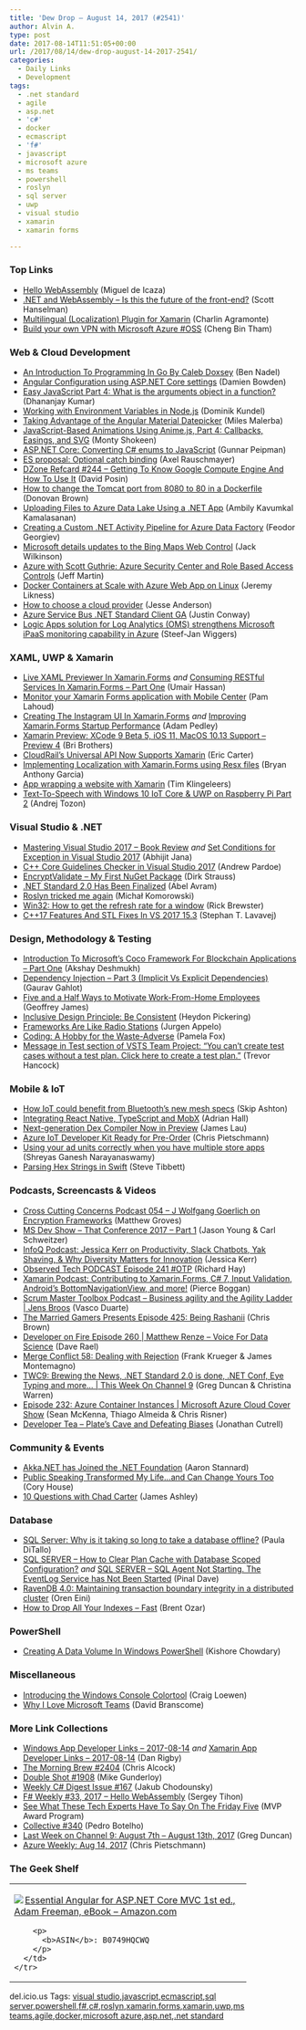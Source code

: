 ```yaml
---
title: 'Dew Drop – August 14, 2017 (#2541)'
author: Alvin A.
type: post
date: 2017-08-14T11:51:05+00:00
url: /2017/08/14/dew-drop-august-14-2017-2541/
categories:
  - Daily Links
  - Development
tags:
  - .net standard
  - agile
  - asp.net
  - 'c#'
  - docker
  - ecmascript
  - 'f#'
  - javascript
  - microsoft azure
  - ms teams
  - powershell
  - roslyn
  - sql server
  - uwp
  - visual studio
  - xamarin
  - xamarin forms

---
```

### <a name="top"></a>Top Links

  * <a href="http://www.mono-project.com/news/2017/08/09/hello-webassembly/" target="_blank">Hello WebAssembly</a> (Miguel de Icaza)
  * <a href="http://feeds.hanselman.com/~/431242948/0/scotthanselman~NET-and-WebAssembly-Is-this-the-future-of-the-frontend.aspx" target="_blank">.NET and WebAssembly &#8211; Is this the future of the front-end?</a> (Scott Hanselman)
  * <a href="https://xamgirl.com/multilingual-localization-plugin-for-xamarin/" target="_blank">Multilingual (Localization) Plugin for Xamarin</a> (Charlin Agramonte)
  * <a href="https://blogs.msdn.microsoft.com/cbtham/2017/03/07/diy-build-your-own-vpn-with-microsoft-azure-oss/" target="_blank">Build your own VPN with Microsoft Azure #OSS</a> (Cheng Bin Tham)



### <a name="web"></a>Web & Cloud Development

  * <a href="https://www.bennadel.com/blog/3317-an-introduction-to-programming-in-go-by-caleb-doxsey.htm" target="_blank">An Introduction To Programming In Go By Caleb Doxsey</a> (Ben Nadel)
  * <a href="https://damienbod.com/2017/08/13/angular-configuration-using-asp-net-core-settings/" target="_blank">Angular Configuration using ASP.NET Core settings</a> (Damien Bowden)
  * <a href="https://www.infragistics.com:443/community/blogs/infragistics/archive/2017/08/14/easy-javascript-part-4-what-is-the-arguments-object-in-a-function.aspx" target="_blank">Easy JavaScript Part 4: What is the arguments object in a function?</a> (Dhananjay Kumar)
  * <a href="https://twilioinc.wpengine.com/2017/08/working-with-environment-variables-in-node-js.html" target="_blank">Working with Environment Variables in Node.js</a> (Dominik Kundel)
  * <a href="https://blog.angular.io/taking-advantage-of-the-angular-material-datepicker-237e80fa14b3?source=rss----447683c3d9a3---4" target="_blank">Taking Advantage of the Angular Material Datepicker</a> (Miles Malerba)
  * <a href="https://code.tutsplus.com/tutorials/javascript-based-animations-using-animejs-callbacks-easings-and-svg--cms-28947" target="_blank">JavaScript-Based Animations Using Anime.js, Part 4: Callbacks, Easings, and SVG</a> (Monty Shokeen)
  * <a href="http://feedproxy.google.com/~r/gunnarpeipman/~3/_rBqBizg-y8/" target="_blank">ASP.NET Core: Converting C# enums to JavaScript</a> (Gunnar Peipman)
  * <a href="http://feedproxy.google.com/~r/2ality/~3/JKfLa7fiC-w/optional-catch-binding.html" target="_blank">ES proposal: Optional catch binding</a> (Axel Rauschmayer)
  * <a href="https://dzone.com/refcardz/getting-to-know-google-compute-engine-and-how-to-u" target="_blank">DZone Refcard #244 &#8211; Getting To Know Google Compute Engine And How To Use It</a> (David Posin)
  * <a href="http://www.donovanbrown.com/post/How-to-change-the-Tomcat-port-from-8080-to-80-in-a-Dockerfile" target="_blank">How to change the Tomcat port from 8080 to 80 in a Dockerfile</a> (Donovan Brown)
  * <a href="https://www.red-gate.com/simple-talk/cloud/cloud-development/uploading-files-azure-data-lake-using-net-app/" target="_blank">Uploading Files to Azure Data Lake Using a .NET App</a> (Ambily Kavumkal Kamalasanan)
  * <a href="https://www.red-gate.com/simple-talk/cloud/cloud-development/creating-custom-net-activity-pipeline-azure-data-factory/" target="_blank">Creating a Custom .NET Activity Pipeline for Azure Data Factory</a> (Feodor Georgiev)
  * <a href="http://feedproxy.google.com/~r/winbetadotorg/~3/pfEgfTHxNIg/microsoft-details-updates-to-the-bing-maps-web-control" target="_blank">Microsoft details updates to the Bing Maps Web Control</a> (Jack Wilkinson)
  * <a href="http://www.infoq.com/news/2017/08/azure-security-rbc?utm_campaign=infoq_content&utm_source=infoq&utm_medium=feed&utm_term=global" target="_blank">Azure with Scott Guthrie: Azure Security Center and Role Based Access Controls</a> (Jeff Martin)
  * <a href="http://feedproxy.google.com/~r/CSharperImage/~3/KO7DKtBloh0/docker-images-at-scale-with-azure-web.html" target="_blank">Docker Containers at Scale with Azure Web App on Linux</a> (Jeremy Likness)
  * <a href="https://www.oreilly.com/ideas/how-to-choose-a-cloud-provider" target="_blank">How to choose a cloud provider</a> (Jesse Anderson)
  * <a href="https://blogs.msdn.microsoft.com/servicebus/2017/08/11/azure-service-bus-net-standard-client-ga/" target="_blank">Azure Service Bus .NET Standard Client GA</a> (Justin Conway)
  * <a href="https://blog.steef-jan-wiggers.com/2017/08/logic-apps-solution-log-analytics-oms-strengthens-microsoft-ipaas-monitoring-capability-azure/" target="_blank">Logic Apps solution for Log Analytics (OMS) strengthens Microsoft iPaaS monitoring capability in Azure</a> (Steef-Jan Wiggers)



### <a name="silverlight"></a>XAML, UWP & Xamarin

  * <a href="http://www.c-sharpcorner.com/article/live-xaml-previewer-in-xamarin-forms/" target="_blank">Live XAML Previewer In Xamarin.Forms</a> _and_ <a href="http://www.c-sharpcorner.com/article/consuming-restful-services-in-xamarin-forms-part-one/" target="_blank">Consuming RESTful Services In Xamarin.Forms &#8211; Part One</a> (Umair Hassan)
  * <a href="https://blogs.msdn.microsoft.com/premier_developer/2017/08/11/monitor-your-xamarin-forms-application-with-mobile-center/" target="_blank">Monitor your Xamarin Forms application with Mobile Center</a> (Pam Lahoud)
  * <a href="https://xamarinhelp.com/creating-instagram-ui-xamarin-forms/" target="_blank">Creating The Instagram UI In Xamarin.Forms</a> _and_ <a href="https://xamarinhelp.com/improving-xamarin-forms-startup-performance/" target="_blank">Improving Xamarin.Forms Startup Performance</a> (Adam Pedley)
  * <a href="https://releases.xamarin.com/preview-xcode-9-beta-5-ios-11-macos-10-13-support-preview-4/" target="_blank">Xamarin Preview: XCode 9 Beta 5, iOS 11, MacOS 10.13 Support – Preview 4</a> (Bri Brothers)
  * <a href="http://feedproxy.google.com/~r/ProgrammableWeb/~3/eeVo_odRgcY/11" target="_blank">CloudRail&#8217;s Universal API Now Supports Xamarin</a> (Eric Carter)
  * <a href="https://mindofai.github.io/Implementing-Localization-with-Xamarin.Forms/" target="_blank">Implementing Localization with Xamarin.Forms using Resx files</a> (Bryan Anthony Garcia)
  * <a href="https://tim.klingeleers.be/2017/08/13/app-wrapping-website-xamarin/" target="_blank">App wrapping a website with Xamarin</a> (Tim Klingeleers)
  * <a href="http://feedproxy.google.com/~r/TheAttic/~3/XYRzgHNlKxY/post.aspx" target="_blank">Text-To-Speech with Windows 10 IoT Core & UWP on Raspberry Pi Part 2</a> (Andrej Tozon)



### <a name="dotnet"></a>Visual Studio & .NET

  * <a href="https://abhijitjana.net/2017/08/14/mastering-visual-studio-2017-book-review/" target="_blank">Mastering Visual Studio 2017 – Book Review</a> _and_ <a href="http://dailydotnettips.com/2017/08/14/exception-settings-window/" target="_blank">Set Conditions for Exception in Visual Studio 2017</a> (Abhijit Jana)
  * <a href="https://blogs.msdn.microsoft.com/vcblog/2017/08/11/c-core-guidelines-checker-in-visual-studio-2017/" target="_blank">C++ Core Guidelines Checker in Visual Studio 2017</a> (Andrew Pardoe)
  * <a href="https://dirkstrauss.com/encryptvalidate-encryption-nuget-package/" target="_blank">EncryptValidate – My First NuGet Package</a> (Dirk Strauss)
  * <a href="http://www.infoq.com/news/2017/08/net-standard-2?utm_campaign=infoq_content&utm_source=infoq&utm_medium=feed&utm_term=global" target="_blank">.NET Standard 2.0 Has Been Finalized</a> (Abel Avram)
  * <a href="http://feedproxy.google.com/~r/BlogMichalaKomorowskiego/~3/zbO53oBZjM0/roslyn-tricked-me-again.html" target="_blank">Roslyn tricked me again</a> (Michał Komorowski)
  * <a href="https://blog.getpaint.net/2017/08/12/win32-how-to-get-the-refresh-rate-for-a-window/" target="_blank">Win32: How to get the refresh rate for a window</a> (Rick Brewster)
  * <a href="https://blogs.msdn.microsoft.com/vcblog/2017/08/11/c17-features-and-stl-fixes-in-vs-2017-15-3/" target="_blank">C++17 Features And STL Fixes In VS 2017 15.3</a> (Stephan T. Lavavej)



### <a name="design"></a>Design, Methodology & Testing

  * <a href="http://www.c-sharpcorner.com/article/introduction-to-coco-framework-by-microsoft-for-blockchain-applications/" target="_blank">Introduction To Microsoft&#8217;s Coco Framework For Blockchain Applications &#8211; Part One</a> (Akshay Deshmukh)
  * <a href="http://www.c-sharpcorner.com/article/dependency-injection-part-3/" target="_blank">Dependency Injection &#8211; Part 3 (Implicit Vs Explicit Dependencies)</a> (Gaurav Gahlot)
  * <a href="https://www.inc.com/geoffrey-james/five-and-a-half-ways-to-motivate-work-from-home-em.html" target="_blank">Five and a Half Ways to Motivate Work-From-Home Employees</a> (Geoffrey James)
  * <a href="https://www.paciellogroup.com/blog/2017/08/inclusive-design-principle-be-consistent/" target="_blank">Inclusive Design Principle: Be Consistent</a> (Heydon Pickering)
  * <a href="http://feedproxy.google.com/~r/noop/~3/giWHlPQODfw/frameworks-are-like-radio-stations.html" target="_blank">Frameworks Are Like Radio Stations</a> (Jurgen Appelo)
  * <a href="http://blog.pamelafox.org/2017/08/coding-hobby-for-waste-adverse.html" target="_blank">Coding: A Hobby for the Waste-Adverse</a> (Pamela Fox)
  * <a href="https://blogs.msdn.microsoft.com/dstfs/2017/08/11/message-in-test-section-of-vsts-team-project-you-cant-create-test-cases-without-a-test-plan-click-here-to-create-a-test-plan/" target="_blank">Message in Test section of VSTS Team Project: “You can’t create test cases without a test plan. Click here to create a test plan.”</a> (Trevor Hancock)



### <a name="mobile"></a>Mobile & IoT

  * <a href="https://readwrite.com/2017/08/09/iot-welcomes-bluetooth-mesh-dl1/?utm_campaign=coschedule&utm_source=twitter&utm_medium=RWW&utm_content=How%20IoT%20could%20benefit%20from%20Bluetooth%27s%20new%20mesh%20specs" target="_blank">How IoT could benefit from Bluetooth&#8217;s new mesh specs</a> (Skip Ashton)
  * <a href="https://shellmonger.com/2017/08/11/integrating-react-native-typescript-mobx/" target="_blank">Integrating React Native, TypeScript and MobX</a> (Adrian Hall)
  * <a href="http://feedproxy.google.com/~r/blogspot/hsDu/~3/zZB9xyDUV-k/next-generation-dex-compiler-now-in.html" target="_blank">Next-generation Dex Compiler Now in Preview</a> (James Lau)
  * <a href="https://buildazure.com/2017/08/11/azure-iot-developer-kit-ready-for-pre-order/" target="_blank">Azure IoT Developer Kit Ready for Pre-Order</a> (Chris Pietschmann)
  * <a href="http://blogs.windows.com/buildingapps/2017/08/11/using-ad-units-correctly-multiple-store-apps/?WT.mc_id=DX_MVP4025064" target="_blank">Using your ad units correctly when you have multiple store apps</a> (Shreyas Ganesh Narayanaswamy)
  * <a href="http://feedproxy.google.com/~r/stevex-blog/~3/vsyZ_bKcG2Q/" target="_blank">Parsing Hex Strings in Swift</a> (Steve Tibbett)



### <a name="podcasts"></a>Podcasts, Screencasts & Videos

  * <a href="http://feedproxy.google.com/~r/CrossCuttingConcerns/~3/9KbcSFAu2wA/Podcast-054-J-Wolfgang-Goerlich-on-Encryption-Frameworks" target="_blank">Cross Cutting Concerns Podcast 054 &#8211; J Wolfgang Goerlich on Encryption Frameworks</a> (Matthew Groves)
  * <a href="http://msdevshow.com/2017/08/that-conference-2017-part-1/" target="_blank">MS Dev Show &#8211; That Conference 2017 &#8211; Part 1</a> (Jason Young & Carl Schweitzer)
  * <a href="http://www.infoq.com/podcasts/jessica-kerr?utm_campaign=infoq_content&utm_source=infoq&utm_medium=feed&utm_term=global" target="_blank">InfoQ Podcast: Jessica Kerr on Productivity, Slack Chatbots, Yak Shaving, & Why Diversity Matters for Innovation</a> (Jessica Kerr)
  * <a href="https://www.windowsobserver.com/2017/08/13/observed-tech-podcast-episode-241-otp/" target="_blank">Observed Tech PODCAST Episode 241 #OTP</a> (Richard Hay)
  * <a href="https://blog.xamarin.com/podcast-contributing-xamarin-forms-c-7-input-validation-androids-bottomnavigationview/" target="_blank">Xamarin Podcast: Contributing to Xamarin.Forms, C# 7, Input Validation, Android’s BottomNavigationView, and more!</a> (Pierce Boggan)
  * <a href="http://scrummastertoolbox.libsyn.com/business-agility-and-the-agility-ladder-jens-broos" target="_blank">Scrum Master Toolbox Podcast &#8211; Business agility and the Agility Ladder | Jens Broos</a> (Vasco Duarte)
  * <a href="http://www.themarriedgamers.net/the-married-gamers-presents-episode-425-being-rashanii/" target="_blank">The Married Gamers Presents Episode 425: Being Rashanii</a> (Chris Brown)
  * <a href="http://developeronfire.com/podcast/episode-260-matthew-renze-voice-for-data-science" target="_blank">Developer on Fire Episode 260 | Matthew Renze &#8211; Voice For Data Science</a> (Dave Rael)
  * <a href="http://www.mergeconflict.fm/merge-conflict-58-dealing-with-rejection" target="_blank">Merge Conflict 58: Dealing with Rejection</a> (Frank Krueger & James Montemagno)
  * <a href="https://channel9.msdn.com/Shows/This+Week+On+Channel+9/TWC9-Brewing-the-News-NET-Standard-20-is-done-NET-Conf-Eye-Typing-and-more?WT.mc_id=DX_MVP4025064" target="_blank">TWC9: Brewing the News, .NET Standard 2.0 is done, .NET Conf, Eye Typing and more&#8230; | This Week On Channel 9</a> (Greg Duncan & Christina Warren)
  * <a href="https://channel9.msdn.com/Shows/Cloud+Cover/Episode-232-Azure-Container-Instances?WT.mc_id=DX_MVP4025064" target="_blank">Episode 232: Azure Container Instances | Microsoft Azure Cloud Cover Show</a> (Sean McKenna, Thiago Almeida & Chris Risner)
  * <a href="http://developertea.simplecast.fm/episodes/81879-plate-s-cave-and-defeating-biases" target="_blank">Developer Tea &#8211; Plate&#8217;s Cave and Defeating Biases</a> (Jonathan Cutrell)



### <a name="events"></a>Community & Events

  * <a href="https://petabridge.com/blog/akkdotnet-dotnet-foundation/" target="_blank">Akka.NET has Joined the .NET Foundation</a> (Aaron Stannard)
  * <a href="http://www.bitnative.com/2017/08/12/public-speaking-transformed-my-lifeand-can-change-yours-too/" target="_blank">Public Speaking Transformed My Life…and Can Change Yours Too</a> (Cory House)
  * <a href="http://www.imaginativeuniversal.com/blog/2017/08/11/10-questions-with-chad-carter/" target="_blank">10 Questions with Chad Carter</a> (James Ashley)



### <a name="sql"></a>Database

  * <a href="http://feedproxy.google.com/~r/geekswithblogs/~3/vp_yG3pbGss/sql-server-why-is-it-taking-so-long-to-take.aspx" target="_blank">SQL Server: Why is it taking so long to take a database offline?</a> (Paula DiTallo)
  * <a href="https://blog.sqlauthority.com/2017/08/12/sql-server-clear-plan-cache-database-scoped-configuration/" target="_blank">SQL SERVER – How to Clear Plan Cache with Database Scoped Configuration?</a> _and_ <a href="https://blog.sqlauthority.com/2017/08/14/sql-server-sql-agent-not-starting-eventlog-service-not-started/" target="_blank">SQL SERVER – SQL Agent Not Starting. The EventLog Service has Not Been Started</a> (Pinal Dave)
  * <a href="http://feedproxy.google.com/~r/AyendeRahien/~3/E0KUU_sc7Zg/ravendb-4-0-maintaining-transaction-boundary-integrity-in-a-distributed-cluster" target="_blank">RavenDB 4.0: Maintaining transaction boundary integrity in a distributed cluster</a> (Oren Eini)
  * <a href="http://feedproxy.google.com/~r/BrentOzar-SqlServerDba/~3/p8vNBK_S9Os/" target="_blank">How to Drop All Your Indexes – Fast</a> (Brent Ozar)



### <a name="ps"></a>PowerShell

  * <a href="http://www.c-sharpcorner.com/article/creating-a-data-volume-in-windows-powershell/" target="_blank">Creating A Data Volume In Windows PowerShell</a> (Kishore Chowdary)



### <a name="misc"></a>Miscellaneous

  * <a href="https://blogs.msdn.microsoft.com/commandline/2017/08/11/introducing-the-windows-console-colortool/" target="_blank">Introducing the Windows Console Colortool</a> (Craig Loewen)
  * <a href="https://blogs.technet.microsoft.com/cloudyhappypeople/2017/08/11/why-i-love-microsoft-teams/" target="_blank">Why I Love Microsoft Teams</a> (David Branscome)



### <a name="links"></a>More Link Collections

  * <a href="https://www.windowsappdev.com/2017/08/windows-app-developer-links-2017-08-14/" target="_blank">Windows App Developer Links &#8211; 2017-08-14</a> _and_ <a href="https://www.allaboutxamarin.com/2017/08/xamarin-app-developer-links-2017-08-14/" target="_blank">Xamarin App Developer Links &#8211; 2017-08-14</a> (Dan Rigby)
  * <a href="http://feedproxy.google.com/~r/ReflectivePerspective/~3/Zdkd_6d8h30/" target="_blank">The Morning Brew #2404</a> (Chris Alcock)
  * <a href="https://afreshcup.com/home/2017/08/14/double-shot-1908.html" target="_blank">Double Shot #1908</a> (Mike Gunderloy)
  * <a href="http://feedproxy.google.com/~r/digest-csharp/~3/I26KUS5RVeg/167" target="_blank">Weekly C# Digest Issue #167</a> (Jakub Chodounsky)
  * <a href="https://sergeytihon.com/2017/08/12/f-weekly-33-2017-hello-webassembly/" target="_blank">F# Weekly #33, 2017 – Hello WebAssembly</a> (Sergey Tihon)
  * <a href="https://blogs.msdn.microsoft.com/mvpawardprogram/2017/08/11/friday-five-august-11th/" target="_blank">See What These Tech Experts Have To Say On The Friday Five</a> (MVP Award Program)
  * <a href="http://feedproxy.google.com/~r/tympanus/~3/XuwQVzWMPoQ/" target="_blank">Collective #340</a> (Pedro Botelho)
  * <a href="https://channel9.msdn.com/Blogs/C9Team/Last-Week-on-Channel-9-August-7th-August-13th-2017?WT.mc_id=DX_MVP4025064" target="_blank">Last Week on Channel 9: August 7th &#8211; August 13th, 2017</a> (Greg Duncan)
  * <a href="https://buildazure.com/2017/08/14/azure-weekly-aug-14-2017/" target="_blank">Azure Weekly: Aug 14, 2017</a> (Chris Pietschmann)



### <a name="shelf"></a>The Geek Shelf

<div class="wlWriterEditableSmartContent" id="scid:7dc1bd33-94bd-46fd-a20b-0131235bcd47:474e2bdd-7c33-43dc-9e4f-62efe7dfb85f" style="margin: 0px; padding: 0px; float: none; display: inline;">
  <table cellspacing="0" cellpadding="2" width="400" border="0" unselectable="on">
    <tr>
      <td valign="top" width="400">
        <p>
          <a title="Essential Angular for ASP.NET Core MVC 1st ed., Adam Freeman, eBook - Amazon.com" href="http://www.amazon.com/exec/obidos/ASIN/B0749HQCWQ/amavin-20"><img data-recalc-dims="1" decoding="async" src="https://i0.wp.com/images-na.ssl-images-amazon.com/images/I/41w8lwIlK2L._AC_US218_.jpg?w=660&#038;ssl=1" border="0" align="left" style="float:left" />Essential Angular for ASP.NET Core MVC 1st ed., Adam Freeman, eBook &#8211; Amazon.com</a>
        </p>
        
        <p>
          <b>ASIN</b>: B0749HQCWQ
        </p>
      </td>
    </tr>
  </table>
</div>



<div class="wlWriterEditableSmartContent" id="scid:77ECF5F8-D252-44F5-B4EB-D463C5396A79:a4883a81-599b-42b3-b5c1-e9561e9cc651" style="margin: 0px; padding: 0px; float: none; display: inline;">
  del.icio.us Tags: <a href="http://del.icio.us/popular/visual+studio" rel="tag">visual studio</a>,<a href="http://del.icio.us/popular/javascript" rel="tag">javascript</a>,<a href="http://del.icio.us/popular/ecmascript" rel="tag">ecmascript</a>,<a href="http://del.icio.us/popular/sql+server" rel="tag">sql server</a>,<a href="http://del.icio.us/popular/powershell" rel="tag">powershell</a>,<a href="http://del.icio.us/popular/f%23" rel="tag">f#</a>,<a href="http://del.icio.us/popular/c%23" rel="tag">c#</a>,<a href="http://del.icio.us/popular/roslyn" rel="tag">roslyn</a>,<a href="http://del.icio.us/popular/xamarin.forms" rel="tag">xamarin.forms</a>,<a href="http://del.icio.us/popular/xamarin" rel="tag">xamarin</a>,<a href="http://del.icio.us/popular/uwp" rel="tag">uwp</a>,<a href="http://del.icio.us/popular/ms+teams" rel="tag">ms teams</a>,<a href="http://del.icio.us/popular/agile" rel="tag">agile</a>,<a href="http://del.icio.us/popular/docker" rel="tag">docker</a>,<a href="http://del.icio.us/popular/microsoft+azure" rel="tag">microsoft azure</a>,<a href="http://del.icio.us/popular/asp.net" rel="tag">asp.net</a>,<a href="http://del.icio.us/popular/.net+standard" rel="tag">.net standard</a>
</div>